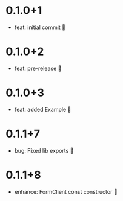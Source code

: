 # 0.1.0+1

- feat: initial commit 🎉

# 0.1.0+2

- feat: pre-release 🎉

# 0.1.0+3

- feat: added Example 🎉

# 0.1.1+7

- bug: Fixed lib exports 🎉

# 0.1.1+8

- enhance: FormClient const constructor 🎉
